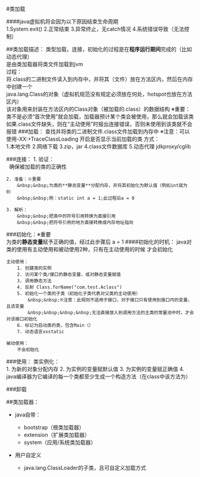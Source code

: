 #类加载

####java虚拟机将会因为以下原因结束生命周期  
    1.System.exit()
    2.正常结束
    3.异常终止，无catch情况
    4.系统错误导致（无法控制）

##类加载描述：
    类型加载，连接，初始化的过程是在**程序运行期间**完成的（比如动态代理）  
    是由类加载器将类文件加载到jvm  
    过程：  
    将.class的二进制文件读入到内存中，并将其（文件）放在方法区内，然后在内存中创建一个  
    java.lang.Class的对象（虚拟机规范没有规定必须放在何处，hotspot也放在方法区内）  
    该对象用来封装在方法区内的Class对象（被加载的.class）的数据结构
    ※重要：
    类不是必须“首次使用”就会加载，加载器预计某个类会被使用，那么就会加载该类  
    如果.class文件缺失，则在“主动使用”时报出连接错误，否则未使用到该类就不会报错
###加载：
    查找并将类的二进制文件.class文件加载到内存中
    ※注意：可以使用-XX:+TraceClassLoading 开启是否显示当前加载的类
    方式：  
    1.本地文件
    2.网络下载
    3.zip，jar
    4.class文件数据库
    5.动态代理 jdkproxy/cglib
    
###连接：
    1. 验证：  
        &nbsp;&nbsp;确保被加载的类的正确性
    
    2. 准备：※重要  
        &nbsp;&nbsp;为类的**静态变量**分配内存，并将其初始化为默认值（例如int就为0）  
        &nbsp;&nbsp;例：static int a = 1;此过程后a = 0
        
    3. 解析：  
        &nbsp;&nbsp;把类中的符号引用转换为直接引用  
        &nbsp;&nbsp;把符号引用的地方直接转换成内存地址指向  
      
###初始化：※重要  
    为类的**静态变量**赋予正确的值，经过此步骤后 a = 1
####初始化的时机：
    java对类的使用有主动使用和被动使用2种，只有在主动使用的时候 才会初始化  

    主动使用：  
        1. 创建类的实例  
        2. 访问某个类/接口的静态变量，或对静态变量赋值  
        3. 调用静态方法  
        4. 反射 Class.forName("com.test.Aclass")  
        5. 初始化一个类的子类（初始化子类代表对父类的主动使用）  
            &nbsp;&nbsp;※注意：此规则不适用于接口，对于接口只有使用到接口内的变量，且该变量  
            &nbsp;&nbsp;&nbsp;&nbsp;无法直接放入到调用方法的主类的常量池中时，才会对该接口初始化  
        6. 标记为启动类的类，包含Main（）  
        7. 动态语言xxstatic  
    
    被动使用：  
        不会初始化  
    

###使用：
    类实例化：  
    1. 为新的对象分配内存
    2. 为实例的变量赋默认值
    3. 为实例的变量赋正确值
    4. java编译器为它编译的每一个类都至少生成一个构造方法（在class中该方法为<init>）

###卸载

##类加载器：
+ java自带：
    + bootstrap（根类加载器）
    + extension（扩展类加载器）
    + system（应用/系统类加载器）  

+ 用户自定义
    + java.lang.ClassLoader的子类，且可自定义加载方式